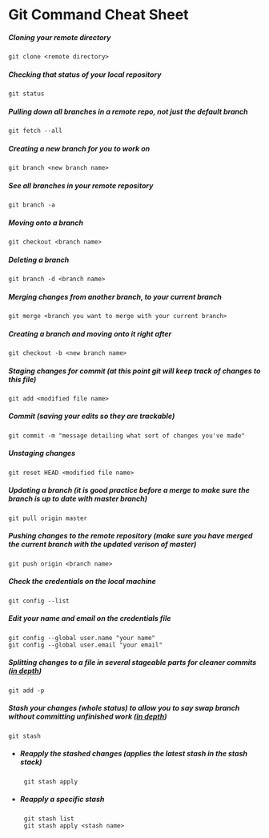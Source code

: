 # Git Command Cheat Sheet

##### Cloning your remote directory
    git clone <remote directory>

##### Checking that status of your local repository
    git status

##### Pulling down all branches in a remote repo, not just the default branch
    git fetch --all

##### Creating a new branch for you to work on
    git branch <new branch name>

##### See all branches in your remote repository
    git branch -a

##### Moving onto a branch
    git checkout <branch name>

##### Deleting a branch
    git branch -d <branch name>

##### Merging changes from another branch, to your current branch
    git merge <branch you want to merge with your current branch>

##### Creating a branch and moving onto it right after
    git checkout -b <new branch name>

##### Staging changes for commit (at this point git will keep track of changes to this file)
    git add <modified file name>

##### Commit (saving your edits so they are trackable)
    git commit -m "message detailing what sort of changes you've made"

##### Unstaging changes 
    git reset HEAD <modified file name>

##### Updating a branch (it is good practice before a merge to make sure the branch is up to date with master branch)
    git pull origin master 

##### Pushing changes to the remote repository (make sure you have merged the current branch with the updated verison of master)
    git push origin <branch name>

##### Check the credentials on the local machine 
    git config --list

##### Edit your name and email on the credentials file
    git config --global user.name "your name"
    git config --global user.email "your email"

##### Splitting changes to a file in several stageable parts for cleaner commits ([in depth](https://johnkary.net/blog/git-add-p-the-most-powerful-git-feature-youre-not-using-yet/))
    git add -p

##### Stash your changes (whole status) to allow you to say swap branch without committing unfinished work ([in depth](https://git-scm.com/book/en/v1/Git-Tools-Stashing))
    git stash

 * ##### Reapply the stashed changes (applies the latest stash in the stash stack)

        git stash apply

 * ##### Reapply a specific stash

        git stash list
        git stash apply <stash name>